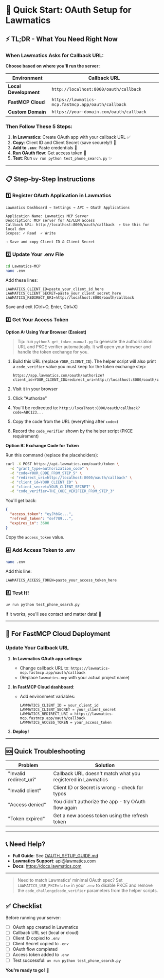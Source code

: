 # 🚀 Quick Start: OAuth Setup for Lawmatics

## ⚡ TL;DR - What You Need Right Now

### When Lawmatics Asks for Callback URL:

**Choose based on where you'll run the server:**

| Environment | Callback URL |
|-------------|--------------|
| **Local Development** | `http://localhost:8000/oauth/callback` |
| **FastMCP Cloud** | `https://lawmatics-mcp.fastmcp.app/oauth/callback` |
| **Custom Domain** | `https://your-domain.com/oauth/callback` |

### Then Follow These 5 Steps:

1. **In Lawmatics**: Create OAuth app with your callback URL ✅
2. **Copy**: Client ID and Client Secret (save securely!) 🔑
3. **Add to `.env`**: Paste credentials 📝
4. **Run OAuth flow**: Get access token 🔄
5. **Test**: Run `uv run python test_phone_search.py` ✨

---

## 📋 Step-by-Step Instructions

### 1️⃣ Register OAuth Application in Lawmatics

```
Lawmatics Dashboard → Settings → API → OAuth Applications

Application Name: Lawmatics MCP Server
Description: MCP server for AI/LLM access
Callback URL: http://localhost:8000/oauth/callback  ← Use this for local dev
Scopes: ✓ Read  ✓ Write

→ Save and copy Client ID & Client Secret
```

### 2️⃣ Update Your .env File

```bash
cd Lawmatics-MCP
nano .env
```

Add these lines:
```env
LAWMATICS_CLIENT_ID=paste_your_client_id_here
LAWMATICS_CLIENT_SECRET=paste_your_client_secret_here
LAWMATICS_REDIRECT_URI=http://localhost:8000/oauth/callback
```

Save and exit (Ctrl+O, Enter, Ctrl+X)

### 3️⃣ Get Your Access Token

**Option A: Using Your Browser (Easiest)**

> Tip: run `python3 get_token_manual.py` to generate the authorization URL and PKCE verifier automatically. It will open your browser and handle the token exchange for you.

1. Build this URL (replace `YOUR_CLIENT_ID`). The helper script will also print a `code_verifier` value you must keep for the token exchange step:
   ```
   https://app.lawmatics.com/oauth/authorize?client_id=YOUR_CLIENT_ID&redirect_uri=http://localhost:8000/oauth/callback&response_type=code&scope=read+write
   ```

2. Visit it in your browser
3. Click "Authorize"
4. You'll be redirected to: `http://localhost:8000/oauth/callback?code=ABC123...`
5. Copy the code from the URL (everything after `code=`)
6. Record the `code_verifier` shown by the helper script (PKCE requirement)

**Option B: Exchange Code for Token**

Run this command (replace the placeholders):
```bash
curl -X POST https://api.lawmatics.com/oauth/token \
  -d "grant_type=authorization_code" \
  -d "code=YOUR_CODE_FROM_STEP_5" \
  -d "redirect_uri=http://localhost:8000/oauth/callback" \
  -d "client_id=YOUR_CLIENT_ID" \
  -d "client_secret=YOUR_CLIENT_SECRET" \
  -d "code_verifier=THE_CODE_VERIFIER_FROM_STEP_3"
```

You'll get back:
```json
{
  "access_token": "eyJhbGc...",
  "refresh_token": "def789...",
  "expires_in": 3600
}
```

Copy the `access_token` value.

### 4️⃣ Add Access Token to .env

```bash
nano .env
```

Add this line:
```env
LAWMATICS_ACCESS_TOKEN=paste_your_access_token_here
```

### 5️⃣ Test It!

```bash
uv run python test_phone_search.py
```

If it works, you'll see contact and matter data! 🎉

---

## 🔧 For FastMCP Cloud Deployment

### Update Your Callback URL

1. **In Lawmatics OAuth app settings**:
   - Change callback URL to: `https://lawmatics-mcp.fastmcp.app/oauth/callback`
   - (Replace `lawmatics-mcp` with your actual project name)

2. **In FastMCP Cloud dashboard**:
   - Add environment variables:
     ```
     LAWMATICS_CLIENT_ID = your_client_id
     LAWMATICS_CLIENT_SECRET = your_client_secret
     LAWMATICS_REDIRECT_URI = https://lawmatics-mcp.fastmcp.app/oauth/callback
     LAWMATICS_ACCESS_TOKEN = your_access_token
     ```

3. **Deploy!**

---

## 🆘 Quick Troubleshooting

| Problem | Solution |
|---------|----------|
| "Invalid redirect_uri" | Callback URL doesn't match what you registered in Lawmatics |
| "Invalid client" | Client ID or Secret is wrong - check for typos |
| "Access denied" | You didn't authorize the app - try OAuth flow again |
| "Token expired" | Get a new access token using the refresh token |

---

## 📞 Need Help?

- **Full Guide**: See [OAUTH_SETUP_GUIDE.md](OAUTH_SETUP_GUIDE.md)
- **Lawmatics Support**: api@lawmatics.com
- **Docs**: https://docs.lawmatics.com

---

> Need to match Lawmatics' minimal OAuth spec? Set `LAWMATICS_USE_PKCE=false` in your `.env` to disable PKCE and remove the `code_challenge`/`code_verifier` parameters from the helper scripts.

## ✅ Checklist

Before running your server:

- [ ] OAuth app created in Lawmatics
- [ ] Callback URL set (local or cloud)
- [ ] Client ID copied to `.env`
- [ ] Client Secret copied to `.env`
- [ ] OAuth flow completed
- [ ] Access token added to `.env`
- [ ] Test successful: `uv run python test_phone_search.py`

**You're ready to go!** 🚀

